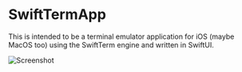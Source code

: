 # SwiftTermApp

This is intended to be a terminal emulator application for iOS (maybe MacOS too) 
using the SwiftTerm engine and written in SwiftUI.

![Screenshot](https://user-images.githubusercontent.com/36863/81033655-645d5980-8e62-11ea-91c5-1d8b1931c7ce.png)
